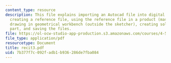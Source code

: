 ```yaml
---
content_type: resource
description: This file explains importing an Autocad file into digital project and
  creating a reference file, using the reference file in a product (master model),
  drawing in geometrical workbench (outside the sketcher), creating solids in a separate
  part, and saving the files.
file: https://ol-ocw-studio-app-production.s3.amazonaws.com/courses/4-501-architectural-construction-and-computation-fall-2005/7b377f7c092fadb1b936286de7fba084_recit3.pdf
file_type: application/pdf
resourcetype: Document
title: recit3.pdf
uid: 7b377f7c-092f-adb1-b936-286de7fba084
---
```

